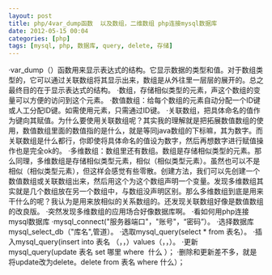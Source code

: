 ```yaml
---
layout: post
title: php/4var_dump函数  以及数组，二维数组 php连接mysql数据库
date: 2012-05-15 00:04
categories: [php]
tags: [mysql, php, 数据库, query, delete, 存储]
---
```

·var_dump（）函数用来显示表达式的结构。它显示数据的类型和值。对于数组类型的，它可以通过关联数组将其显示出来，数组是从外往里一层层的展开的。总之最终目的在于显示表达式的结构。
·数组，存储相似类型的元素，声这个数组的变量可以方便的访问到这个元素。
·数值数组：给每个数组的元素自动分配一个ID键或人工分配ID键。如需使用元素，只需通过ID键。
·关联数组，把具体命名的值作为键向其赋值。为什么要使用关联数组呢？其实我的理解就是把拓展数值数组的使用，数值数组里面的数值指的是什么，就是等同java数组的下标嘛，其为数字。而关联数组是什么都行，你即使将具体命名的值设为数字，然后再想数字进行赋值操作也是完全ok的。
·多维数组：数组里还有数组。数组是存储相似类型的元素。那么同理，多维数组是存储相似类型元素，相似（相似类型元素）。虽然也可以不是相似（相似类型元素），但这样会感觉有些零散。创建方法，我们可以先创建一个数值数组或关联数组出来，然后用这个为这个数组声明一个变量。发现多维数组其实就是几个数组放在另一个数组中，与数组没声明区别。那么多维数组到底是用来干什么的呢？我认为是用来放相似的关系数组的。还发现关联数组好像是数值数组的改良版。
·突然发现多维数组的应用场合好像数据库啊。
·看如何用php连接mysql数据库
·mysql_connect("服务器端口"，"账号"，“密码”）。
·选择数据库mysql_select_db（"库名",管道）。
·选取mysql_query(select * from 表名）。
·插入mysql_query(insert into 表名 （，，）values（，，）。
·更新mysql_query(update 表名 set 哪里 where  什么 ）；
·删除和更新差不多，就是将update改为delete。delete from 表名 where 什么）；
